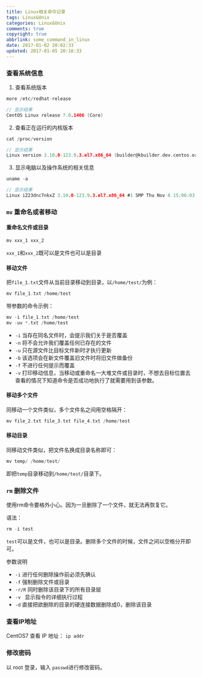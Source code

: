 ```yaml
---
title: Linux相关命令记录
tags: Linux&Unix
categories: Linux&Unix
comments: true
copyright: true
abbrlink: some_command_in_linux
date: 2017-01-02 20:02:33
updated: 2017-01-05 20:18:33
---
```


### 查看系统信息

1. 查看系统版本
```c 
more /etc/redhat-release

// 显示结果
CentOS Linux release 7.0.1406 (Core)
```

2. 查看正在运行的内核版本
```c
cat /proc/version

// 显示结果
Linux version 3.10.0-123.9.3.el7.x86_64 (builder@kbuilder.dev.centos.org) (gcc version 4.8.2 20140120 (Red Hat 4.8.2-16) (GCC) ) #1 SMP Thu Nov 6 15:06:03 UTC 2014
```

3. 显示电脑以及操作系统的相关信息
```c
uname -a

// 显示结果
Linux iZ23dnc7nkxZ 3.10.0-123.9.3.el7.x86_64 #1 SMP Thu Nov 6 15:06:03 UTC 2014 x86_64 x86_64 x86_64 GNU/Linux
```

<!--more-->

### `mv` 重命名或者移动

#### 重命名文件或目录
```c 
mv xxx_1 xxx_2
```
`xxx_1`和`xxx_2`既可以是文件也可以是目录

#### 移动文件
把`file_1.txt`文件从当前目录移动到目录，以`/home/test/`为例：
```c 
mv file_1.txt /home/test
```

带参数的命令示例：
```c 
mv -i file_1.txt /home/test
mv -uv *.txt /home/test
```

- `-i` 当存在同名文件时，会提示我们关于是否覆盖
- `-n` 将不会允许我们覆盖任何已存在的文件
- `-u` 只在源文件比目标文件新时才执行更新
- `-b` 该选项会在新文件覆盖旧文件时将旧文件做备份
- `-f` 不进行任何提示而覆盖
- `-v` 打印移动信息，当移动或重命名一大堆文件或目录时，不想去目标位置去查看的情况下知道命令是否成功地执行了就需要用到该参数。

#### 移动多个文件
同移动一个文件类似，多个文件名之间用空格隔开：
```c 
mv file_2.txt file_3.txt file_4.txt /home/test
```

#### 移动目录
同移动文件类似，把文件名换成目录名称即可：
```c 
mv temp/ /home/test/
```
即把`temp`目录移动到`/home/test/`目录下。

### `rm` 删除文件

使用rm命令要格外小心。因为一旦删除了一个文件，就无法再恢复它。

语法：
```c 
rm -i test
```

`test`可以是文件，也可以是目录。删除多个文件的时候，文件之间以空格分开即可。

参数说明
- `-i` 进行任何删除操作前必须先确认
- `-f` 强制删除文件或目录
- `-r/R` 同时删除该目录下的所有目录层
- `-v ` 显示指令的详细执行过程
- `-d` 直接把欲删除的目录的硬连接数据删除成0，删除该目录

### 查看IP地址

CentOS7 查看 IP 地址：
`ip addr`

### 修改密码 

以 root 登录，输入 `passwd`进行修改密码。
